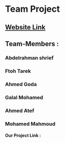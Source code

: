 # Team Project

## [Website Link](https://abdo-shrief270.github.io/Team-Project/ "Our Website")

## Team-Members :

###   Abdelrahman shrief  

###   Ftoh Tarek

###   Ahmed Goda

###   Galal Mohamed

###   Ahmed Atef

###   Mohamed Mahmoud

#### Our Project Link :


